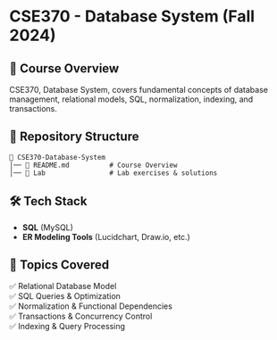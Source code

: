 # CSE370 - Database System (Fall 2024)

## 📌 Course Overview
CSE370, Database System, covers fundamental concepts of database management, relational models, SQL, normalization, indexing, and transactions.

## 📁 Repository Structure
```
📂 CSE370-Database-System
│── 📜 README.md          # Course Overview
│── 📂 Lab                # Lab exercises & solutions
```

## 🛠 Tech Stack
- **SQL** (MySQL)
- **ER Modeling Tools** (Lucidchart, Draw.io, etc.)

## 📌 Topics Covered
✅ Relational Database Model  
✅ SQL Queries & Optimization  
✅ Normalization & Functional Dependencies  
✅ Transactions & Concurrency Control  
✅ Indexing & Query Processing  
